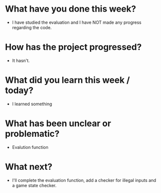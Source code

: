 # What have you done this week?
- I have studied the evaluation and I have NOT made any progress regarding the code.
# How has the project progressed?
- It hasn't.
# What did you learn this week / today?
- I learned something
# What has been unclear or problematic?
- Evalution function
# What next?
- I'll complete the evaluation function, add a checker for illegal inputs and a game state checker.